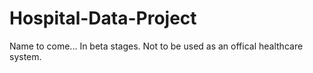 # Hospital-Data-Project

Name to come... In beta stages. Not to be used as an offical healthcare system.

